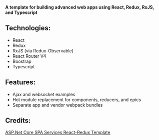 ﻿
 **A template for building advanced web apps using React, Redux, RxJS, and Typescript**
 
 ## Technologies:
- React
- Redux
- RxJS (via Redux-Observable)
- React Router V4
- Boostrap
- Typescript

## Features:
- Ajax and websocket examples
- Hot module replacement for components, reducers, and epics
- Separate app and vendor webpack bundles

## Credits:
[ASP.Net Core SPA Services React-Redux Template](https://github.com/aspnet/JavaScriptServices/tree/dev/templates/ReactReduxSpa)

